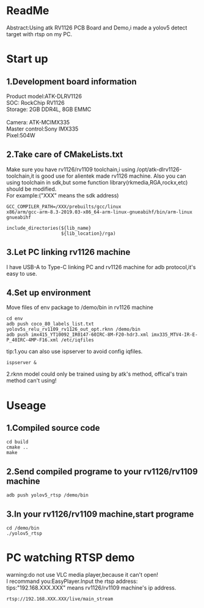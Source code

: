 # ReadMe
Abstract:Using atk RV1126 PCB Board and Demo,i made a yolov5 detect target with rtsp on my PC.

# Start up
## 1.Development board information<br>
Product model:ATK-DLRV1126<br>
SOC: RockChip RV1126<br>
Storage: 2GB DDR4L, 8GB EMMC<br><br>
Camera: ATK-MCIMX335<br>
Master control:Sony IMX335<br>
Pixel:504W<br>


## 2.Take care of CMakeLists.txt<br>
Make sure you have rv1126/rv1109 toolchain,i using /opt/atk-dlrv1126-toolchain,it is good use for alientek made rv1126 machine.
Also you can using toolchain in sdk,but some function library(rkmedia,RGA,rockx,etc) should be modified.<br>
For example:("XXX" means the sdk address)<br>
```
GCC_COMPILER_PATH=/XXX/prebuilts/gcc/linux
x86/arm/gcc-arm-8.3-2019.03-x86_64-arm-linux-gnueabihf/bin/arm-linux
gnueabihf

include_directories(${lib_name}
                    ${lib_location}/rga)
```

## 3.Let PC linking rv1126 machine
I have USB-A to Type-C linking PC and rv1126 machine for adb protocol,it's easy to use.<br>

## 4.Set up environment
Move files of env package to /demo/bin in rv1126 machine<br>
```
cd env
adb push coco_80_labels_list.txt yolov5s_relu_rv1109_rv1126_out_opt.rknn /demo/bin
adb push imx415_YT10092_IR0147-60IRC-8M-F20-hdr3.xml imx335_MTV4-IR-E-P_40IRC-4MP-F16.xml /etc/iqfiles
```
tip:1.you can also use ispserver to avoid config iqfiles.<br>
```
ispserver &
```
2.rknn model could only be trained using by atk's method, offical's train method can't using!

# Useage
## 1.Compiled source code
```
cd build
cmake ..
make
```

## 2.Send compiled programe to your rv1126/rv1109 machine
```
adb push yolov5_rtsp /demo/bin
```

## 3.In your rv1126/rv1109 machine,start programe
```
cd /demo/bin
./yolov5_rtsp
```

# PC watching RTSP demo
warning:do not use VLC media player,because it can't open!<br>
I recommand you:EasyPlayer.Input the rtsp address:<br>
tips:"192.168.XXX.XXX" means rv1126/rv1109 machine's ip address.<br>
```
rtsp://192.168.XXX.XXX/live/main_stream
```
